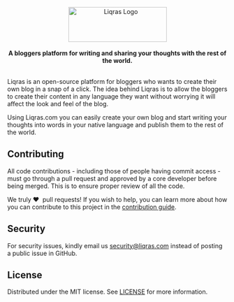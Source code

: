 <p align="center">
    <a href="https://liqras.com" target="_blank">
      <img width="225" height="80" src="https://liqras.com/images/liqras-f-logo-b.png" alt="Liqras Logo">
    </a>
    <br />
    <br />
    <b>A bloggers platform for writing and sharing your thoughts with the rest of the world.</b>
    <br />
    <br />
</p>

Liqras is an open-source platform for bloggers who wants to create their own blog in a snap of a click.
The idea behind Liqras is to allow the bloggers to create their content in any language they want without worrying it will affect the look and feel of the blog.

Using Liqras.com you can easily create your own blog and start writing your thoughts into words in your native language and publish them to the rest of the world.

## Contributing

All code contributions - including those of people having commit access - must go through a pull request and approved by a core developer before being merged. This is to ensure proper review of all the code.

We truly ❤️ &nbsp;pull requests! If you wish to help, you can learn more about how you can contribute to this project in the [contribution guide](CONTRIBUTING.md).

## Security

For security issues, kindly email us [security@liqras.com](mailto:security@liqras.com) instead of posting a public issue in GitHub.

## License

Distributed under the MIT license. See [LICENSE](./LICENSE) for more information.
